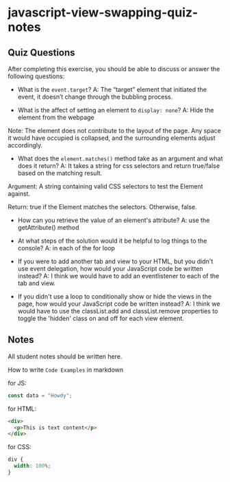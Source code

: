 # javascript-view-swapping-quiz-notes

## Quiz Questions

After completing this exercise, you should be able to discuss or answer the following questions:

- What is the `event.target`?
A: The “target” element that initiated the event, it doesn’t change through the bubbling process.

- What is the affect of setting an element to `display: none`?
A: Hide the element from the webpage

Note: The element does not contribute to the layout of the page. Any space it would have occupied is collapsed, and the surrounding elements adjust accordingly.

- What does the `element.matches()` method take as an argument and what does it return?
A: It takes a string for css selectors and return true/false based on the matching result.

Argument: A string containing valid CSS selectors to test the Element against.

Return: true if the Element matches the selectors. Otherwise, false.

- How can you retrieve the value of an element's attribute?
A: use the getAttribute() method


- At what steps of the solution would it be helpful to log things to the console?
A: in each of the for loop

- If you were to add another tab and view to your HTML, but you didn't use event delegation, how would your JavaScript code be written instead?
A: I think we would have to add an eventlistener to each of the tab and view.

- If you didn't use a loop to conditionally show or hide the views in the page, how would your JavaScript code be written instead?
A: I think we would have to use the classList.add and classList.remove properties to toggle the 'hidden' class on and off for each view element.

## Notes

All student notes should be written here.


How to write `Code Examples` in markdown

for JS:

```javascript
const data = "Howdy";
```

for HTML:

```html
<div>
  <p>This is text content</p>
</div>
```

for CSS:

```css
div {
  width: 100%;
}
```
